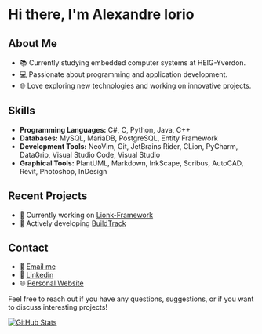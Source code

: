 # Hi there, I'm Alexandre Iorio

## About Me
- 📚 Currently studying embedded computer systems at HEIG-Yverdon.
- 💻 Passionate about programming and application development.
- 🌐 Love exploring new technologies and working on innovative projects.

## Skills
- **Programming Languages:** C#, C, Python, Java, C++
- **Databases:** MySQL, MariaDB, PostgreSQL, Entity Framework
- **Development Tools:** NeoVim, Git, JetBrains Rider, CLion, PyCharm, DataGrip, Visual Studio Code, Visual Studio
- **Graphical Tools:** PlantUML, Markdown, InkScape, Scribus, AutoCAD, Revit, Photoshop, InDesign

## Recent Projects
- 🚀 Currently working on [Lionk-Framework](https://github.com/Lionk-Framework)
- 🔨 Actively developing [BuildTrack](https://buildsitemanager.github.io/website)

## Contact
- 📧 [Email me](mailto:admin@aiorio.ch)
- 🔗 [Linkedin](https://ch.linkedin.com/in/alexandre-iorio-b7286a200)
- 🌐 [Personal Website](http://aiorio.ch)

Feel free to reach out if you have any questions, suggestions, or if you want to discuss interesting projects!

[![GitHub Stats](https://github-readme-stats.vercel.app/api?username=alexandreiorio&show_icons=true)](https://github.com/AlexandreIorio)
